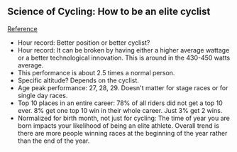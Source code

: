 ## Science of Cycling: How to be an elite cyclist
[Reference](https://www.youtube.com/watch?v=iUuwBfXDlTs)

- Hour record: Better position or better cyclist?
- Hour record: It can be broken by having either a higher average wattage or a better technological innovation. This is around in the 430-450 watts average.
- This performance is about 2.5 times a normal person.
- Specific altitude? Depends on the cyclist.
- Age peak performance: 27, 28, 29. Doesn't matter for stage races or for single day races.
- Top 10 places in an entire career: 78% of all riders did not get a top 10 ever. 8% get one top 10 win in their whole career. Just 3% get 2 wins.
- Normalized for birth month, not just for cycling: The time of year you are born impacts your likelihood of being an elite athlete. Overall trend is there are more people winning races at the beginning of the year rather than the end of the year.

